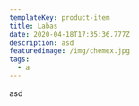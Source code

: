 ```yaml
---
templateKey: product-item
title: Labas
date: 2020-04-18T17:35:36.777Z
description: asd
featuredimage: /img/chemex.jpg
tags:
  - a
---
```


asd
